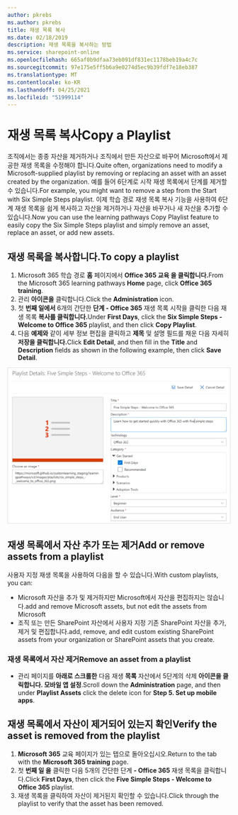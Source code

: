 ```yaml
---
author: pkrebs
ms.author: pkrebs
title: 재생 목록 복사
ms.date: 02/18/2019
description: 재생 목록을 복사하는 방법
ms.service: sharepoint-online
ms.openlocfilehash: 665af0b9dfaa73eb091df831ec1178beb19a4c7c
ms.sourcegitcommit: 97e175e5ff5b6a9e0274d5ec9b39fdf7e18eb387
ms.translationtype: MT
ms.contentlocale: ko-KR
ms.lasthandoff: 04/25/2021
ms.locfileid: "51999114"
---
```

# <a name="copy-a-playlist"></a><span data-ttu-id="4efb4-103">재생 목록 복사</span><span class="sxs-lookup"><span data-stu-id="4efb4-103">Copy a Playlist</span></span>
<span data-ttu-id="4efb4-104">조직에서는 종종 자산을 제거하거나 조직에서 만든 자산으로 바꾸어 Microsoft에서 제공한 재생 목록을 수정해야 합니다.</span><span class="sxs-lookup"><span data-stu-id="4efb4-104">Quite often, organizations need to modify a Microsoft-supplied playlist by removing or replacing an asset with an asset created by the organization.</span></span> <span data-ttu-id="4efb4-105">예를 들어 6단계로 시작 재생 목록에서 단계를 제거할 수 있습니다.</span><span class="sxs-lookup"><span data-stu-id="4efb4-105">For example, you might want to remove a step from the Start with Six Simple Steps playlist.</span></span> <span data-ttu-id="4efb4-106">이제 학습 경로 재생 목록 복사 기능을 사용하여 6단계 재생 목록을 쉽게 복사하고 자산을 제거하거나 자산을 바꾸거나 새 자산을 추가할 수 있습니다.</span><span class="sxs-lookup"><span data-stu-id="4efb4-106">Now you can use the learning pathways Copy Playlist feature to easily copy the Six Simple Steps playlist and simply remove an asset, replace an asset, or add new assets.</span></span> 

## <a name="to-copy-a-playlist"></a><span data-ttu-id="4efb4-107">재생 목록을 복사합니다.</span><span class="sxs-lookup"><span data-stu-id="4efb4-107">To copy a playlist</span></span>

1. <span data-ttu-id="4efb4-108">Microsoft 365 학습 경로 **홈** 페이지에서 **Office 365 교육 을 클릭합니다.**</span><span class="sxs-lookup"><span data-stu-id="4efb4-108">From the Microsoft 365 learning pathways **Home** page, click **Office 365 training**.</span></span>
2. <span data-ttu-id="4efb4-109">관리 **아이콘을** 클릭합니다.</span><span class="sxs-lookup"><span data-stu-id="4efb4-109">Click the **Administration** icon.</span></span>
3. <span data-ttu-id="4efb4-110">첫 **번째 일에서** 6개의 간단한 **단계 - Office 365** 재생 목록 시작을 클릭한 다음 재생 목록 **복사를 클릭합니다.**</span><span class="sxs-lookup"><span data-stu-id="4efb4-110">Under **First Days**, click the **Six Simple Steps - Welcome to Office 365** playlist, and then click **Copy Playlist**.</span></span> 
4. <span data-ttu-id="4efb4-111">다음 **예제와** 같이 세부 정보  편집을 클릭하고 **제목** 및 설명 필드를 채운 다음 자세히 **저장을 클릭합니다.**</span><span class="sxs-lookup"><span data-stu-id="4efb4-111">Click **Edit Detail**, and then fill in the **Title** and **Description** fields as shown in the following example, then click **Save Detail**.</span></span>  
 
![cg-copyplaylist5steps.png](media/cg-copyplaylist5steps.png)

## <a name="add-or-remove-assets-from-a-playlist"></a><span data-ttu-id="4efb4-113">재생 목록에서 자산 추가 또는 제거</span><span class="sxs-lookup"><span data-stu-id="4efb4-113">Add or remove assets from a playlist</span></span>
<span data-ttu-id="4efb4-114">사용자 지정 재생 목록을 사용하여 다음을 할 수 있습니다.</span><span class="sxs-lookup"><span data-stu-id="4efb4-114">With custom playlists, you can:</span></span>
- <span data-ttu-id="4efb4-115">Microsoft 자산을 추가 및 제거하지만 Microsoft에서 자산을 편집하지는 않습니다.</span><span class="sxs-lookup"><span data-stu-id="4efb4-115">add and remove Microsoft assets, but not edit the assets from Microsoft</span></span>
- <span data-ttu-id="4efb4-116">조직 또는 만든 SharePoint 자산에서 사용자 지정 기존 SharePoint 자산을 추가, 제거 및 편집합니다.</span><span class="sxs-lookup"><span data-stu-id="4efb4-116">add, remove, and edit custom existing SharePoint assets from your organization or SharePoint assets that you create.</span></span> 

### <a name="remove-an-asset-from-a-playlist"></a><span data-ttu-id="4efb4-117">재생 목록에서 자산 제거</span><span class="sxs-lookup"><span data-stu-id="4efb4-117">Remove an asset from a playlist</span></span>
- <span data-ttu-id="4efb4-118">관리 페이지를 **아래로 스크롤한** 다음 재생 **목록** 자산에서 5단계의 삭제 **아이콘을 클릭합니다. 모바일 앱 설정**.</span><span class="sxs-lookup"><span data-stu-id="4efb4-118">Scroll down the **Administration** page, and then under **Playlist Assets** click the delete icon for **Step 5. Set up mobile apps**.</span></span> 

## <a name="verify-the-asset-is-removed-from-the-playlist"></a><span data-ttu-id="4efb4-119">재생 목록에서 자산이 제거되어 있는지 확인</span><span class="sxs-lookup"><span data-stu-id="4efb4-119">Verify the asset is removed from the playlist</span></span>
1. <span data-ttu-id="4efb4-120">**Microsoft 365** 교육 페이지가 있는 탭으로 돌아오십시오.</span><span class="sxs-lookup"><span data-stu-id="4efb4-120">Return to the tab with the **Microsoft 365 training** page.</span></span>
2. <span data-ttu-id="4efb4-121">첫 **번째 일 을** 클릭한 다음 5개의 간단한 단계 **- Office 365** 재생 목록을 클릭합니다.</span><span class="sxs-lookup"><span data-stu-id="4efb4-121">Click **First Days**, then click the **Five Simple Steps - Welcome to Office 365** playlist.</span></span> 
3. <span data-ttu-id="4efb4-122">재생 목록을 클릭하여 자산이 제거된지 확인할 수 있습니다.</span><span class="sxs-lookup"><span data-stu-id="4efb4-122">Click through the playlist to verify that the asset has been removed.</span></span>


